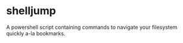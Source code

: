 shelljump
=========

A powershell script containing commands to navigate your filesystem quickly a-la bookmarks.
